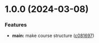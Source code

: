 # 1.0.0 (2024-03-08)


### Features

* **main:** make course structure ([c081697](https://github.com/sabakhi/os-intro/commit/c081697bb8de7d1493d902993eb22b8741aeb817))



